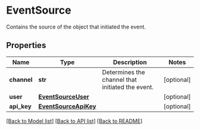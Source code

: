 # EventSource

Contains the source of the object that initiated the event.

## Properties

Name | Type | Description | Notes
------------ | ------------- | ------------- | -------------
**channel** | **str** | Determines the channel that initiated the event. | [optional] 
**user** | [**EventSourceUser**](EventSourceUser.md) |  | [optional] 
**api_key** | [**EventSourceApiKey**](EventSourceApiKey.md) |  | [optional] 

[[Back to Model list]](../README.md#documentation-for-models) [[Back to API list]](../README.md#documentation-for-api-endpoints) [[Back to README]](../README.md)


